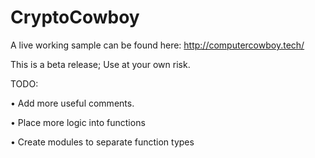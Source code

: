 # CryptoCowboy

A live working sample can be found here: http://computercowboy.tech/

This is a beta release; Use at your own risk.


TODO:

• Add more useful comments.

• Place more logic into functions

• Create modules to separate function types
